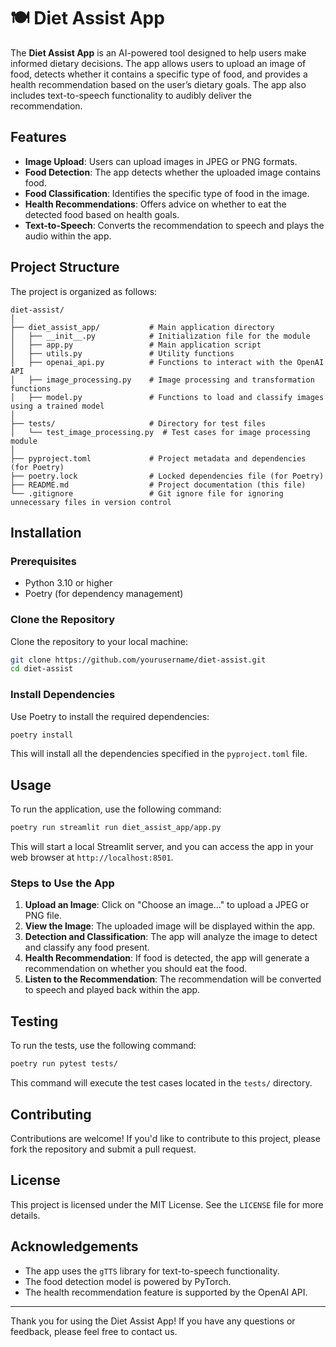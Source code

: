 # 🍽️ Diet Assist App

The **Diet Assist App** is an AI-powered tool designed to help users make informed dietary decisions. The app allows users to upload an image of food, detects whether it contains a specific type of food, and provides a health recommendation based on the user’s dietary goals. The app also includes text-to-speech functionality to audibly deliver the recommendation.

## Features

- **Image Upload**: Users can upload images in JPEG or PNG formats.
- **Food Detection**: The app detects whether the uploaded image contains food.
- **Food Classification**: Identifies the specific type of food in the image.
- **Health Recommendations**: Offers advice on whether to eat the detected food based on health goals.
- **Text-to-Speech**: Converts the recommendation to speech and plays the audio within the app.

## Project Structure

The project is organized as follows:

```
diet-assist/
│
├── diet_assist_app/           # Main application directory
│   ├── __init__.py            # Initialization file for the module
│   ├── app.py                 # Main application script
│   ├── utils.py               # Utility functions
│   ├── openai_api.py          # Functions to interact with the OpenAI API
│   ├── image_processing.py    # Image processing and transformation functions
│   ├── model.py               # Functions to load and classify images using a trained model
│
├── tests/                     # Directory for test files
│   └── test_image_processing.py  # Test cases for image processing module
│
├── pyproject.toml             # Project metadata and dependencies (for Poetry)
├── poetry.lock                # Locked dependencies file (for Poetry)
├── README.md                  # Project documentation (this file)
└── .gitignore                 # Git ignore file for ignoring unnecessary files in version control
```

## Installation

### Prerequisites

- Python 3.10 or higher
- Poetry (for dependency management)

### Clone the Repository

Clone the repository to your local machine:

```bash
git clone https://github.com/yourusername/diet-assist.git
cd diet-assist
```

### Install Dependencies

Use Poetry to install the required dependencies:

```bash
poetry install
```

This will install all the dependencies specified in the `pyproject.toml` file.

## Usage

To run the application, use the following command:

```bash
poetry run streamlit run diet_assist_app/app.py
```

This will start a local Streamlit server, and you can access the app in your web browser at `http://localhost:8501`.

### Steps to Use the App

1. **Upload an Image**: Click on "Choose an image..." to upload a JPEG or PNG file.
2. **View the Image**: The uploaded image will be displayed within the app.
3. **Detection and Classification**: The app will analyze the image to detect and classify any food present.
4. **Health Recommendation**: If food is detected, the app will generate a recommendation on whether you should eat the food.
5. **Listen to the Recommendation**: The recommendation will be converted to speech and played back within the app.

## Testing

To run the tests, use the following command:

```bash
poetry run pytest tests/
```

This command will execute the test cases located in the `tests/` directory.

## Contributing

Contributions are welcome! If you'd like to contribute to this project, please fork the repository and submit a pull request.

## License

This project is licensed under the MIT License. See the `LICENSE` file for more details.

## Acknowledgements

- The app uses the `gTTS` library for text-to-speech functionality.
- The food detection model is powered by PyTorch.
- The health recommendation feature is supported by the OpenAI API.

---

Thank you for using the Diet Assist App! If you have any questions or feedback, please feel free to contact us.